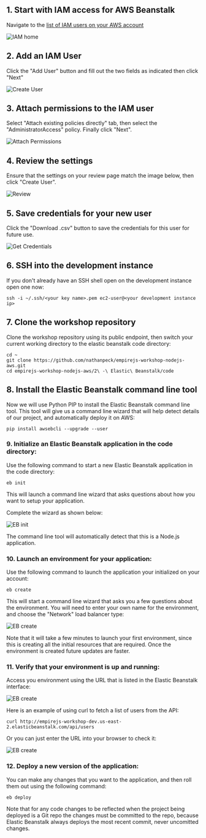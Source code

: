 ## 1. Start with IAM access for AWS Beanstalk

Navigate to the [list of IAM users on your AWS account](https://console.aws.amazon.com/iam/home#/users)

![IAM home](./images/iam-home.png)



## 2. Add an IAM User

Click the "Add User" button and fill out the two fields as indicated then click "Next"

![Create User](./images/create-user.png)



## 3. Attach permissions to the IAM user

Select "Attach existing policies directly" tab, then select the "AdministratorAccess" policy. Finally click "Next".

![Attach Permissions](./images/attach-permissions.png)



## 4. Review the settings

Ensure that the settings on your review page match the image below, then click "Create User".

![Review](./images/review.png)



## 5. Save credentials for your new user

Click the "Download .csv" button to save the credentials for this user for future use.

![Get Credentials](./images/get-credentials.png)



## 6. SSH into the development instance

If you don't already have an SSH shell open on the development instance open one now:

```
ssh -i ~/.ssh/<your key name>.pem ec2-user@<your development instance ip>
```



## 7. Clone the workshop repository

Clone the workshop repository using its public endpoint, then switch your current working directory to the elastic beanstalk code directory:

```
cd ~
git clone https://github.com/nathanpeck/empirejs-workshop-nodejs-aws.git
cd empirejs-workshop-nodejs-aws/2\ -\ Elastic\ Beanstalk/code
```



## 8. Install the Elastic Beanstalk command line tool

Now we will use Python PIP to install the Elastic Beanstalk command line tool. This tool will give us a command line wizard that will help detect details of our project, and automatically deploy it on AWS:

```
pip install awsebcli --upgrade --user
```



### 9. Initialize an Elastic Beanstalk application in the code directory:

Use the following command to start a new Elastic Beanstalk application in the code directory:

```
eb init
```

This will launch a command line wizard that asks questions about how you want to setup your application.

Complete the wizard as shown below:

![EB init](./images/configure-elastic-beanstalk.png)

The command line tool will automatically detect that this is a Node.js application.



### 10. Launch an environment for your application:

Use the following command to launch the application your initialized on your account:

```
eb create
```

This will start a command line wizard that asks you a few questions about the environment. You will need to enter your own name for the environment, and choose the "Network" load balancer type:

![EB create](./images/create-environment.png)

Note that it will take a few minutes to launch your first environment, since this is creating all the initial resources that are required. Once the environment is created future updates are faster.



### 11. Verify that your environment is up and running:

Access you environment using the URL that is listed in the Elastic Beanstalk interface:

![EB create](./images/environment-url.png)

Here is an example of using curl to fetch a list of users from the API:

```
curl http://empirejs-workshop-dev.us-east-2.elasticbeanstalk.com/api/users
```

Or you can just enter the URL into your browser to check it:

![EB create](./images/browser-json.png)



### 12. Deploy a new version of the application:

You can make any changes that you want to the application, and then roll them out using the following command:

```
eb deploy
```

Note that for any code changes to be reflected when the project being deployed is a Git repo the changes must be committed to the repo, because Elastic Beanstalk always deploys the most recent commit, never uncomitted changes.
